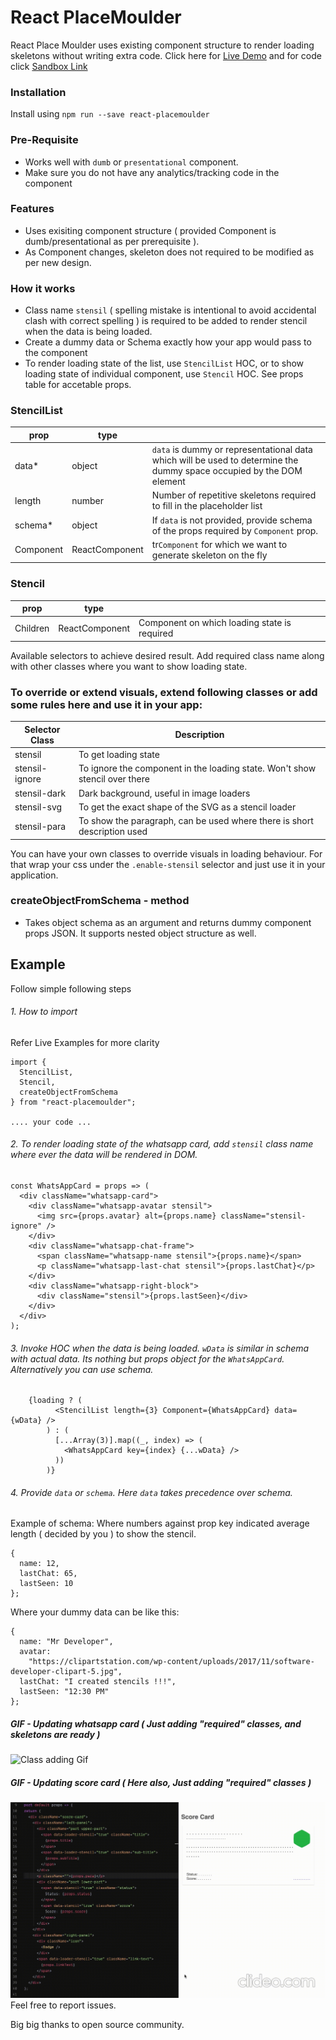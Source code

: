# React PlaceMoulder
React Place Moulder uses existing component structure to render loading skeletons without writing extra code.
Click here for [Live Demo](https://mrq2t.csb.app/) and for code click [Sandbox Link](https://codesandbox.io/s/stensils-mrq2t?file=/src/examples/whatsapp/dummy-data.js:20-213)

### Installation
Install using `npm run --save react-placemoulder`

### Pre-Requisite
- Works well with `dumb` or `presentational` component.
- Make sure you do not have any analytics/tracking code in the component

### Features
  - Uses exisiting component structure ( provided Component is dumb/presentational as per prerequisite ).
  - As Component changes, skeleton does not required to be modified as per new design.

### How it works
  -  Class name `stensil` ( spelling mistake is intentional to avoid accidental clash with correct spelling ) is required to be added to render stencil when the data is being loaded.
  -  Create a dummy data or Schema exactly how your app would pass to the component
  -  To render loading state of the list, use `StencilList` HOC, or to show loading state of individual component, use `Stencil` HOC. See props table for accetable props.

### StencilList
| prop               | type    |                                                                   |
|--------------------|----------|-------------------------------------------------------------------|
| data*           | object   | `data` is dummy or representational data which will be used to determine the dummy space occupied by the DOM element                                       |
| length               | number   |                      Number of repetitive skeletons required to fill in the placeholder list                                             |
| schema*          | object   | If `data` is not provided, provide schema of the props required by `Component` prop. |
| Component   | ReactComponent  | tr`Component` for which we want to generate skeleton on the fly        |

### Stencil

| prop               | type     |                                                                   |
|--------------------|----------|-------------------------------------------------------------------|
| Children           | ReactComponent | Component on which loading state is required                |

Available selectors to achieve desired result. Add required class name along with other classes where you want to show loading state.

### To override or extend visuals, extend following classes or add some rules here and use it in your app:
| Selector Class | Description |
|-|-|
| stensil | To get loading state |
| stensil-ignore | To ignore the component in the loading state. Won't show stencil over there |
| stensil-dark | Dark background, useful in image loaders |
| stensil-svg | To get the exact shape of the SVG as a stencil loader |
| stensil-para | To show the paragraph, can be used where there is short description used |

You can have your own classes to override visuals in loading behaviour.
For that wrap your css under the `.enable-stensil` selector and just use it in your application.

### createObjectFromSchema - method
- Takes object schema as an argument and returns dummy component props JSON. It supports nested object structure as well.

## Example
Follow simple following steps
###### 1. How to import
Refer Live Examples for more clarity
```
import {
  StencilList,
  Stencil,
  createObjectFromSchema
} from "react-placemoulder";

.... your code ...
```

###### 2. To render loading state of the whatsapp card, add `stensil` class name where ever the data will be rendered in DOM.

```
const WhatsAppCard = props => (
  <div className="whatsapp-card">
    <div className="whatsapp-avatar stensil">
      <img src={props.avatar} alt={props.name} className="stensil-ignore" />
    </div>
    <div className="whatsapp-chat-frame">
      <span className="whatsapp-name stensil">{props.name}</span>
      <p className="whatsapp-last-chat stensil">{props.lastChat}</p>
    </div>
    <div className="whatsapp-right-block">
      <div className="stensil">{props.lastSeen}</div>
    </div>
  </div>
);
```
###### 3. Invoke HOC when the data is being loaded. `wData` is similar in schema with actual data. Its nothing but props object for the `WhatsAppCard`. Alternatively you can use schema.
```
    {loading ? (
          <StencilList length={3} Component={WhatsAppCard} data={wData} />
        ) : (
          [...Array(3)].map((_, index) => (
            <WhatsAppCard key={index} {...wData} />
          ))
        )}
```

###### 4. Provide `data` or `schema`. Here `data` takes precedence over schema.
Example of schema: Where numbers against prop key indicated average length ( decided by you ) to show the stencil.
```
{
  name: 12,
  lastChat: 65,
  lastSeen: 10
};
```

Where your dummy data can be like this:
```
{
  name: "Mr Developer",
  avatar:
    "https://clipartstation.com/wp-content/uploads/2017/11/software-developer-clipart-5.jpg",
  lastChat: "I created stencils !!!",
  lastSeen: "12:30 PM"
};
```

##### GIF - Updating whatsapp card ( Just adding "required" classes, and skeletons are ready )
![Class adding Gif](docs/images/stencil.gif?raw=true "Title")

##### GIF - Updating score card ( Here also, Just adding "required" classes )
![Class adding Gif](docs/images/stencil-1.gif?raw=true "Title")
Feel free to report issues.

Big big thanks to open source community.
